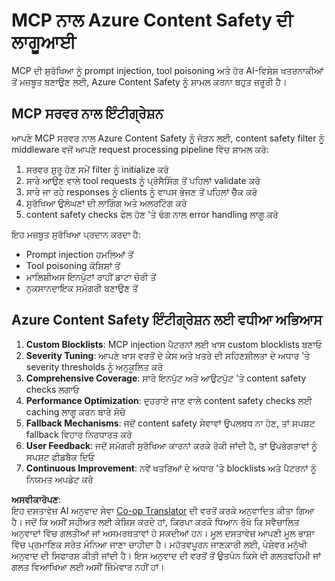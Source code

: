 <!--
CO_OP_TRANSLATOR_METADATA:
{
  "original_hash": "1b6c746d9e190deba4d8765267ffb94e",
  "translation_date": "2025-07-17T02:01:13+00:00",
  "source_file": "02-Security/azure-content-safety-implementation.md",
  "language_code": "pa"
}
-->
# MCP ਨਾਲ Azure Content Safety ਦੀ ਲਾਗੂਆਈ

MCP ਦੀ ਸੁਰੱਖਿਆ ਨੂੰ prompt injection, tool poisoning ਅਤੇ ਹੋਰ AI-ਵਿਸ਼ੇਸ਼ ਖਤਰਨਾਕੀਆਂ ਤੋਂ ਮਜ਼ਬੂਤ ਬਣਾਉਣ ਲਈ, Azure Content Safety ਨੂੰ ਸ਼ਾਮਲ ਕਰਨਾ ਬਹੁਤ ਜ਼ਰੂਰੀ ਹੈ।

## MCP ਸਰਵਰ ਨਾਲ ਇੰਟੀਗ੍ਰੇਸ਼ਨ

ਆਪਣੇ MCP ਸਰਵਰ ਨਾਲ Azure Content Safety ਨੂੰ ਜੋੜਨ ਲਈ, content safety filter ਨੂੰ middleware ਵਜੋਂ ਆਪਣੇ request processing pipeline ਵਿੱਚ ਸ਼ਾਮਲ ਕਰੋ:

1. ਸਰਵਰ ਸ਼ੁਰੂ ਹੋਣ ਸਮੇਂ filter ਨੂੰ initialize ਕਰੋ  
2. ਸਾਰੇ ਆਉਣ ਵਾਲੇ tool requests ਨੂੰ ਪ੍ਰੋਸੈਸਿੰਗ ਤੋਂ ਪਹਿਲਾਂ validate ਕਰੋ  
3. ਸਾਰੇ ਜਾ ਰਹੇ responses ਨੂੰ clients ਨੂੰ ਵਾਪਸ ਭੇਜਣ ਤੋਂ ਪਹਿਲਾਂ ਚੈੱਕ ਕਰੋ  
4. ਸੁਰੱਖਿਆ ਉਲੰਘਣਾਂ ਦੀ ਲਾਗਿੰਗ ਅਤੇ ਅਲਰਟਿੰਗ ਕਰੋ  
5. content safety checks ਫੇਲ ਹੋਣ 'ਤੇ ਢੰਗ ਨਾਲ error handling ਲਾਗੂ ਕਰੋ  

ਇਹ ਮਜ਼ਬੂਤ ਸੁਰੱਖਿਆ ਪ੍ਰਦਾਨ ਕਰਦਾ ਹੈ:  
- Prompt injection ਹਮਲਿਆਂ ਤੋਂ  
- Tool poisoning ਕੋਸ਼ਿਸ਼ਾਂ ਤੋਂ  
- ਮਾਲਿਸ਼ੀਅਸ ਇਨਪੁੱਟਾਂ ਰਾਹੀਂ ਡਾਟਾ ਚੋਰੀ ਤੋਂ  
- ਨੁਕਸਾਨਦਾਇਕ ਸਮੱਗਰੀ ਬਣਾਉਣ ਤੋਂ  

## Azure Content Safety ਇੰਟੀਗ੍ਰੇਸ਼ਨ ਲਈ ਵਧੀਆ ਅਭਿਆਸ

1. **Custom Blocklists**: MCP injection ਪੈਟਰਨਾਂ ਲਈ ਖਾਸ custom blocklists ਬਣਾਓ  
2. **Severity Tuning**: ਆਪਣੇ ਖਾਸ ਵਰਤੋਂ ਦੇ ਕੇਸ ਅਤੇ ਖਤਰੇ ਦੀ ਸਹਿਣਸ਼ੀਲਤਾ ਦੇ ਅਧਾਰ 'ਤੇ severity thresholds ਨੂੰ ਅਨੁਕੂਲਿਤ ਕਰੋ  
3. **Comprehensive Coverage**: ਸਾਰੇ ਇਨਪੁੱਟ ਅਤੇ ਆਉਟਪੁੱਟ 'ਤੇ content safety checks ਲਗਾਓ  
4. **Performance Optimization**: ਦੁਹਰਾਏ ਜਾਣ ਵਾਲੇ content safety checks ਲਈ caching ਲਾਗੂ ਕਰਨ ਬਾਰੇ ਸੋਚੋ  
5. **Fallback Mechanisms**: ਜਦੋਂ content safety ਸੇਵਾਵਾਂ ਉਪਲਬਧ ਨਾ ਹੋਣ, ਤਾਂ ਸਪਸ਼ਟ fallback ਵਿਹਾਰ ਨਿਰਧਾਰਤ ਕਰੋ  
6. **User Feedback**: ਜਦੋਂ ਸਮੱਗਰੀ ਸੁਰੱਖਿਆ ਕਾਰਨਾਂ ਕਰਕੇ ਰੋਕੀ ਜਾਂਦੀ ਹੈ, ਤਾਂ ਉਪਭੋਗਤਾਵਾਂ ਨੂੰ ਸਪਸ਼ਟ ਫੀਡਬੈਕ ਦਿਓ  
7. **Continuous Improvement**: ਨਵੇਂ ਖਤਰਿਆਂ ਦੇ ਅਧਾਰ 'ਤੇ blocklists ਅਤੇ ਪੈਟਰਨਾਂ ਨੂੰ ਨਿਯਮਤ ਅਪਡੇਟ ਕਰੋ

**ਅਸਵੀਕਾਰੋਪਣ**:  
ਇਹ ਦਸਤਾਵੇਜ਼ AI ਅਨੁਵਾਦ ਸੇਵਾ [Co-op Translator](https://github.com/Azure/co-op-translator) ਦੀ ਵਰਤੋਂ ਕਰਕੇ ਅਨੁਵਾਦਿਤ ਕੀਤਾ ਗਿਆ ਹੈ। ਜਦੋਂ ਕਿ ਅਸੀਂ ਸਹੀਅਤ ਲਈ ਕੋਸ਼ਿਸ਼ ਕਰਦੇ ਹਾਂ, ਕਿਰਪਾ ਕਰਕੇ ਧਿਆਨ ਰੱਖੋ ਕਿ ਸਵੈਚਾਲਿਤ ਅਨੁਵਾਦਾਂ ਵਿੱਚ ਗਲਤੀਆਂ ਜਾਂ ਅਸਮਰਥਤਾਵਾਂ ਹੋ ਸਕਦੀਆਂ ਹਨ। ਮੂਲ ਦਸਤਾਵੇਜ਼ ਆਪਣੀ ਮੂਲ ਭਾਸ਼ਾ ਵਿੱਚ ਪ੍ਰਮਾਣਿਕ ਸਰੋਤ ਮੰਨਿਆ ਜਾਣਾ ਚਾਹੀਦਾ ਹੈ। ਮਹੱਤਵਪੂਰਨ ਜਾਣਕਾਰੀ ਲਈ, ਪੇਸ਼ੇਵਰ ਮਨੁੱਖੀ ਅਨੁਵਾਦ ਦੀ ਸਿਫਾਰਸ਼ ਕੀਤੀ ਜਾਂਦੀ ਹੈ। ਇਸ ਅਨੁਵਾਦ ਦੀ ਵਰਤੋਂ ਤੋਂ ਉਤਪੰਨ ਕਿਸੇ ਵੀ ਗਲਤਫਹਿਮੀ ਜਾਂ ਗਲਤ ਵਿਆਖਿਆ ਲਈ ਅਸੀਂ ਜ਼ਿੰਮੇਵਾਰ ਨਹੀਂ ਹਾਂ।